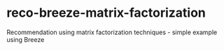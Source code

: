 reco-breeze-matrix-factorization
================================

Recommendation using matrix factorization techniques - simple example using Breeze
